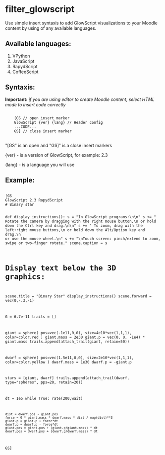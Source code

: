 # filter_glowscript
<p>Use simple insert syntaxis to add GlowScript visualizations to your Moodle content by using of any available languages.</p>

<h2>Available languages:</h2>
<ol>
    <li>VPython</li>
    <li>JavaScript</li>
    <li>RapydScript</li>
    <li>CoffeeScript</li>
</ol>

<h2>Syntaxis:</h2>
<b>Important:</b><i> if you are using editor to create Moodle content, select HTML mode to insert code correctly</i>
<pre>
<code>
    [GS // open insert marker
    GlowScript {ver} {lang} // Header config
    ...CODE...
    GS] // close insert marker
</code>
</pre>
<article>
    <p> "[GS" is an open and "GS]" is a close insert markers</p>
    <p> {ver} - is a version of GlowScript, for example: 2.3</p>
    <p> {lang} - is a language you will use</p>
</article>

<h2> Example: </h2>
<pre>
<code> 
[GS
GlowScript 2.3 RapydScript
# Binary star

def display_instructions():
    s = "In GlowScript programs:\n\n"
    s += "    Rotate the camera by dragging with the right mouse button,\n        or hold down the Ctrl key and drag.\n\n"
    s += "    To zoom, drag with the left+right mouse buttons,\n         or hold down the Alt/Option key and drag,\n         or use the mouse wheel.\n"
    s += "\nTouch screen: pinch/extend to zoom, swipe or two-finger rotate."
    scene.caption = s

# Display text below the 3D graphics:
scene.title = "Binary Star"
display_instructions()
scene.forward = vec(0,-.3,-1)

G = 6.7e-11
trails = []

giant = sphere( pos=vec(-1e11,0,0), size=4e10*vec(1,1,1), color=color.red )
giant.mass = 2e30
giant.p = vec(0, 0, -1e4) * giant.mass
trails.append(attach_trail(giant, retain=50))

dwarf = sphere( pos=vec(1.5e11,0,0), size=2e10*vec(1,1,1), color=color.yellow )
dwarf.mass = 1e30
dwarf.p = -giant.p

stars = [giant, dwarf]
trails.append(attach_trail(dwarf, type="spheres", pps=20, retain=20))

dt = 1e5
while True:
    rate(200,wait)

    dist = dwarf.pos - giant.pos
    force = G * giant.mass * dwarf.mass * dist / mag(dist)**3
    giant.p = giant.p + force*dt
    dwarf.p = dwarf.p - force*dt
    giant.pos = giant.pos + (giant.p/giant.mass) * dt
    dwarf.pos = dwarf.pos + (dwarf.p/dwarf.mass) * dt
GS]
</code>
</pre>
